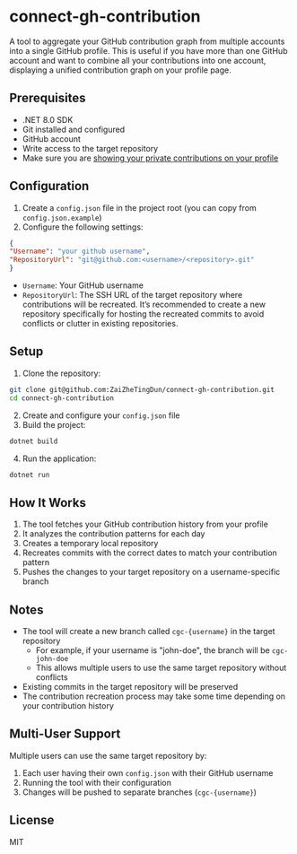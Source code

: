 # connect-gh-contribution

A tool to aggregate your GitHub contribution graph from multiple accounts into a single GitHub profile. This is useful if you have more than one GitHub account and want to combine all your contributions into one account, displaying a unified contribution graph on your profile page.

## Prerequisites

- .NET 8.0 SDK
- Git installed and configured
- GitHub account
- Write access to the target repository
- Make sure you are [showing your private contributions on your profile](https://docs.github.com/en/account-and-profile/setting-up-and-managing-your-github-profile/managing-contribution-settings-on-your-profile/showing-your-private-contributions-and-achievements-on-your-profile#changing-the-visibility-of-your-private-contributions)

## Configuration

1. Create a `config.json` file in the project root (you can copy from `config.json.example`)
2. Configure the following settings:
```json
{
"Username": "your github username",
"RepositoryUrl": "git@github.com:<username>/<repository>.git"
}
```

- `Username`: Your GitHub username
- `RepositoryUrl`: The SSH URL of the target repository where contributions will be recreated. It’s recommended to create a new repository specifically for hosting the recreated commits to avoid conflicts or clutter in existing repositories.

## Setup

1. Clone the repository:
```bash
git clone git@github.com:ZaiZheTingDun/connect-gh-contribution.git
cd connect-gh-contribution
```
2. Create and configure your `config.json` file
3. Build the project:
```bash
dotnet build
```
4. Run the application:
```bash
dotnet run
```

## How It Works

1. The tool fetches your GitHub contribution history from your profile
2. It analyzes the contribution patterns for each day
3. Creates a temporary local repository
4. Recreates commits with the correct dates to match your contribution pattern
5. Pushes the changes to your target repository on a username-specific branch

## Notes

- The tool will create a new branch called `cgc-{username}` in the target repository
  - For example, if your username is "john-doe", the branch will be `cgc-john-doe`
  - This allows multiple users to use the same target repository without conflicts
- Existing commits in the target repository will be preserved
- The contribution recreation process may take some time depending on your contribution history

## Multi-User Support

Multiple users can use the same target repository by:
1. Each user having their own `config.json` with their GitHub username
2. Running the tool with their configuration
3. Changes will be pushed to separate branches (`cgc-{username}`)

## License

MIT
